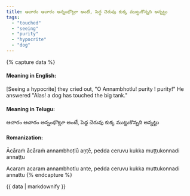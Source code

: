 ```yaml
---
title: ఆచారం ఆచారం అన్నంభొట్లూ అంటే, పెద్ద చెరువు కుక్క ముట్టుకొన్నది అన్నట్టు
tags:
  - "touched"
  - "seeing"
  - "purity"
  - "hypocrite"
  - "dog"
---
```


{% capture data %}
#### Meaning in English:
[Seeing a hypocrite] they cried out, "O Annambhotlu! purity ! purity!" He answered "Alas! a dog has touched the big tank."

#### Meaning in Telugu:
ఆచారం ఆచారం అన్నంభొట్లూ అంటే, పెద్ద చెరువు కుక్క ముట్టుకొన్నది అన్నట్టు

#### Romanization:
Ācāraṁ ācāraṁ annambhoṭlū aṇṭē, pedda ceruvu kukka muṭṭukonnadi annaṭṭu

Acaram acaram annambhotlu ante, pedda ceruvu kukka muttukonnadi annattu
{% endcapture %}

{{ data | markdownify }}

